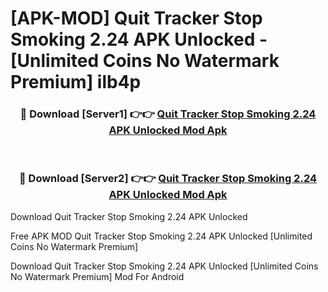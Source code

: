 # [APK-MOD] Quit Tracker  Stop Smoking 2.24 APK Unlocked - [Unlimited Coins No Watermark Premium] ilb4p



<div align="center">
<h3>🔴 Download [Server1] 👉👉 <a href="https://momento.my/?title=Quit_Tracker__Stop_Smoking_2.24_APK_Unlocked">Quit Tracker  Stop Smoking 2.24 APK Unlocked Mod Apk</a></h3><br>

<h3>🔴 Download [Server2] 👉👉 <a href="https://momento.my/?title=Quit_Tracker__Stop_Smoking_2.24_APK_Unlocked">Quit Tracker  Stop Smoking 2.24 APK Unlocked Mod Apk</a></h3>
</div>



Download Quit Tracker  Stop Smoking 2.24 APK Unlocked 

Free APK MOD Quit Tracker  Stop Smoking 2.24 APK Unlocked [Unlimited Coins No Watermark Premium]

Download Quit Tracker  Stop Smoking 2.24 APK Unlocked [Unlimited Coins No Watermark Premium] Mod For Android
